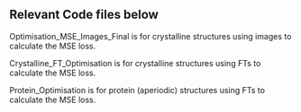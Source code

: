 ## Relevant Code files below

Optimisation_MSE_Images_Final is for crystalline structures using images to calculate the MSE loss.

Crystalline_FT_Optimisation is for crystalline structures using FTs to calculate the MSE loss.

Protein_Optimisation is for protein (aperiodic) structures using FTs to calculate the MSE loss.
